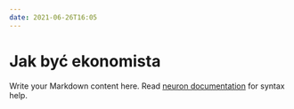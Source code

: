 ```yaml
---
date: 2021-06-26T16:05
---
```


# Jak być ekonomista

Write your Markdown content here. Read [neuron documentation](https://neuron.zettel.page/2011404.html) for syntax help.

